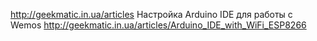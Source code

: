 http://geekmatic.in.ua/articles
Настройка Arduino IDE для работы с Wemos http://geekmatic.in.ua/articles/Arduino_IDE_with_WiFi_ESP8266
